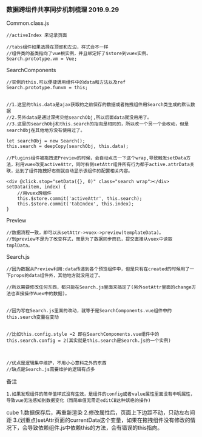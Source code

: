 ### 数据跨组件共享同步机制梳理 2019.9.29

Common.class.js
```
//activeIndex 来记录页面

//tabs组件如果选择在顶部和左边，样式会不一样
//组件类的基类指向了vue根实例，并且绑定好了$store到vuex实例。
Search.prototype.vm = Vue; 
```

SearchComponents
```
//实例的this.可以便捷调用组件中的data和方法以及ref
Search.prototype.funvm = this;


//1.这里的this.data是ajax获取的之前保存的数据或者拖拽组件用Search类生成的默认数据
//2.另外data是通过深拷贝给searchObj,所以后面data就没用用了。
//3.这里的searchObj和this.search的指向是相同的，所以改一个另一个会改动，但是searchObj在其他地方没有使用过了。

let searchObj = new Search();
this.search = deepCopy(searchObj, this.data);

//Plugins组件被拖拽进Preview的时候，会自动点击一下这个wrap,导致触发setData方法，利用vuex改变activeAttr，同时右侧setAttr组件所有行为都于active.attrData关联，达到了组件拖拽好右侧就自动显示该组件的配置相关内容。

<div @click.stop="setData({}, 0)" class="search wrap"></div>
setData(item, index) {
    //用vuex跨组件
    this.$store.commit('activeAttr', this.search);
    this.$store.commit('tabIndex', this.index);
}
```


Preview
```
//数据流程一致，即可以从setAttr->vuex->preview(templateData)。
//到preview不是为了改变样式，而是为了数据同步而已，提交直接从vuex中读取tmplData。
```

Search.js
```
//因为数据从Preview利用:data传递到各个预览组件中，但是只有在created的时候用了一下props的data组件外，其他地方就没用过了。

//所以需要修改任何东西，都只能在Search.js里面来搞定了(另外setAttr里面的change方法也直接操作Vuex中的数据)。


//因为写在Search.js里面的改动，就等于是SearchComponents.vue组件中的this.search变量在变动


//比如this.config.style =2 即在SearchComponents.vue组件中的this.search.config = 2(其实就是this.search是Search.js的一个实例)



//优点是逻辑集中维护，不用小心意料之外的东西
//缺点是Search.js需要维护的逻辑有点多
```




备注
```
1.如果发现组件的简单值样式没有生效，是组件的config或者value属性里面没有申明属性，导致vue无法感知到数据变化（而简单值无需走editCB这种妖艳的操作)

```



cube 
1.数据保存后，再重新渲染
2.修改属性后，页面上下边距不动，只动左右间距
3.(划重点)setAttr页面的currentData这个变量，如果在拖拽组件没有修改的情况下，会导致依赖组件.js中依赖this的方法，会有错误的this指向。





